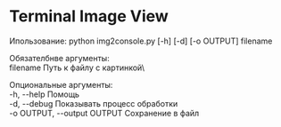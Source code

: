 # Terminal Image View
Ипользование: python img2console.py [-h] [-d] [-o OUTPUT] filename

Обязателбнве аргументы:\
  filename                   Путь к файлу с картинкой\

Опциональные аргументы:\
  -h, --help                 Помощь\
  -d, --debug                Показывать процесс обработки\
  -o OUTPUT, --output OUTPUT Сохранение в файл
